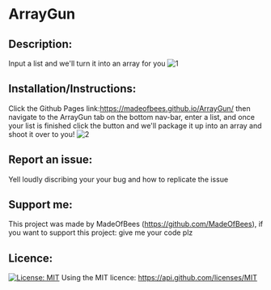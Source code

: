 # ArrayGun 

    
## Description: 
 Input a list and we'll turn it into an array for you
![1](https://user-images.githubusercontent.com/9198297/205679708-5297aafe-866a-4c10-bfa6-0a1501f7a724.PNG)

    
## Installation/Instructions: 
 Click the Github Pages link:https://madeofbees.github.io/ArrayGun/ then navigate to the ArrayGun tab on the bottom nav-bar, enter a list, and once your list is finished click the button and we'll package it up into an array and shoot it over to you! 
![2](https://user-images.githubusercontent.com/9198297/205679721-4a003000-e079-43c6-bcf4-ef00f665ec8e.PNG)

    
## Report an issue: 
 Yell loudly discribing your your bug and how to replicate the issue

    
## Support me: 
 This project was made by MadeOfBees (https://github.com/MadeOfBees), if you want to support this project: give me your code plz

    
## Licence: 
 [![License: MIT](https://img.shields.io/badge/License-MIT-yellow.svg)](https://opensource.org/licenses/MIT)
 Using the MIT licence: https://api.github.com/licenses/MIT 
